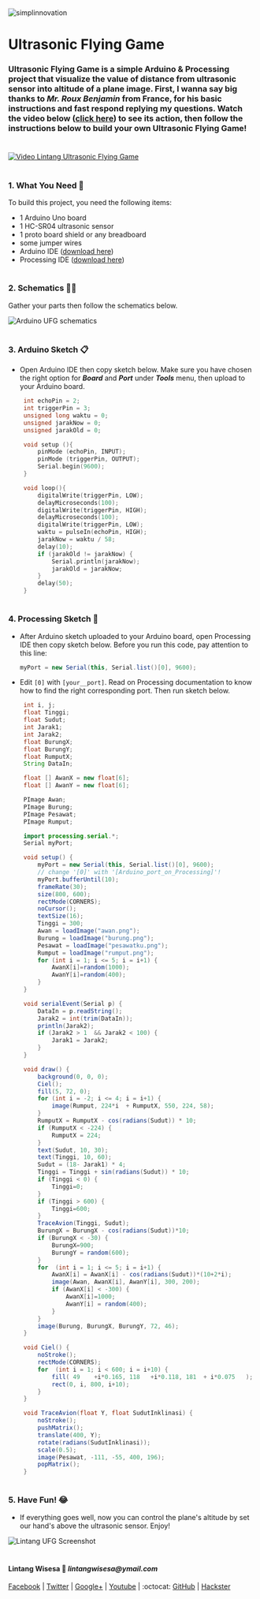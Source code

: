 #

![simplinnovation](https://4.bp.blogspot.com/-f7YxPyqHAzY/WJ6VnkvE0SI/AAAAAAAADTQ/0tDQPTrVrtMAFT-q-1-3ktUQT5Il9FGdQCLcB/s350/simpLINnovation1a.png)

# Ultrasonic Flying Game

### Ultrasonic Flying Game is a simple Arduino & Processing project that visualize the value of distance from ultrasonic sensor into altitude of a plane image. First, I wanna say big thanks to _**Mr. Roux Benjamin**_ from France, for his basic instructions and fast respond replying my questions. Watch the video below ([click here](https://www.youtube.com/watch?v=O1SEshue9pY)) to see its action, then follow the instructions below to build your own Ultrasonic Flying Game!

#

[![Video Lintang Ultrasonic Flying Game](https://img.youtube.com/vi/O1SEshue9pY/0.jpg)](https://www.youtube.com/watch?v=O1SEshue9pY)

#

### **1. What You Need** :gift:
To build this project, you need the following items:
- 1 Arduino Uno board
- 1 HC-SR04 ultrasonic sensor
- 1 proto board shield or any breadboard
- some jumper wires
- Arduino IDE ([download here](https://www.arduino.cc/en/Main/Software))
- Processing IDE ([download here](https://processing.org/download/))

#

### **2. Schematics** :wrench::hammer:

Gather your parts then follow the schematics below.

![Arduino UFG schematics](https://raw.githubusercontent.com/LintangWisesa/Ultrasonic_Flying_Game/master/UFG_Schematics.png)

#

### **3. Arduino Sketch** :clipboard:

- Open Arduino IDE then copy sketch below. Make sure you have chosen the right option for **_Board_** and **_Port_** under **_Tools_** menu, then upload to your Arduino board.

   ```c++
    int echoPin = 2;
    int triggerPin = 3;
    unsigned long waktu = 0;
    unsigned jarakNow = 0;
    unsigned jarakOld = 0;

    void setup (){
        pinMode (echoPin, INPUT);
        pinMode (triggerPin, OUTPUT);
        Serial.begin(9600);  
    }

    void loop(){
        digitalWrite(triggerPin, LOW);
        delayMicroseconds(100);
        digitalWrite(triggerPin, HIGH);
        delayMicroseconds(100);
        digitalWrite(triggerPin, LOW);
        waktu = pulseIn(echoPin, HIGH);
        jarakNow = waktu / 58;
        delay(10);
        if (jarakOld != jarakNow) {
            Serial.println(jarakNow); 
            jarakOld = jarakNow;
        }
        delay(50); 
    } 
   ```

#

### **4. Processing Sketch** :memo:

- After Arduino sketch uploaded to your Arduino board, open Processing IDE then copy sketch below. Before you run this code, pay attention to this line:

   ```java
   myPort = new Serial(this, Serial.list()[0], 9600);
   ```

- Edit ```[0]``` with ```[your__port]```. Read on Processing documentation to know how to find the right corresponding port. Then run sketch below.

   ```java
    int i, j; 
    float Tinggi;
    float Sudut;
    int Jarak1;
    int Jarak2;
    float BurungX;
    float BurungY;
    float RumputX;
    String DataIn;

    float [] AwanX = new float[6];
    float [] AwanY = new float[6];

    PImage Awan;
    PImage Burung;
    PImage Pesawat;
    PImage Rumput;

    import processing.serial.*; 
    Serial myPort;    

    void setup() {
        myPort = new Serial(this, Serial.list()[0], 9600);
        // change '[0]' with '[Arduino_port_on_Processing]'! 
        myPort.bufferUntil(10);
        frameRate(30); 
        size(800, 600);
        rectMode(CORNERS); 
        noCursor();
        textSize(16);
        Tinggi = 300;
        Awan = loadImage("awan.png");
        Burung = loadImage("burung.png");
        Pesawat = loadImage("pesawatku.png");
        Rumput = loadImage("rumput.png");
        for (int i = 1; i <= 5; i = i+1) {
            AwanX[i]=random(1000);
            AwanY[i]=random(400);
        }
    }

    void serialEvent(Serial p) { 
        DataIn = p.readString(); 
        Jarak2 = int(trim(DataIn));
        println(Jarak2);
        if (Jarak2 > 1  && Jarak2 < 100) {
            Jarak1 = Jarak2;
        }
    }

    void draw() {
        background(0, 0, 0);
        Ciel();
        fill(5, 72, 0);
        for (int i = -2; i <= 4; i = i+1) {
            image(Rumput, 224*i  + RumputX, 550, 224, 58);
        }
        RumputX = RumputX - cos(radians(Sudut)) * 10;
        if (RumputX < -224) {
            RumputX = 224;
        }
        text(Sudut, 10, 30);
        text(Tinggi, 10, 60); 
        Sudut = (18- Jarak1) * 4;
        Tinggi = Tinggi + sin(radians(Sudut)) * 10;
        if (Tinggi < 0) {
            Tinggi=0;
        }
        if (Tinggi > 600) {
            Tinggi=600;
        }
        TraceAvion(Tinggi, Sudut);
        BurungX = BurungX - cos(radians(Sudut))*10;
        if (BurungX < -30) {
            BurungX=900;
            BurungY = random(600);
        }
        for  (int i = 1; i <= 5; i = i+1) {
            AwanX[i] = AwanX[i] - cos(radians(Sudut))*(10+2*i);
            image(Awan, AwanX[i], AwanY[i], 300, 200);
            if (AwanX[i] < -300) {
                AwanX[i]=1000;
                AwanY[i] = random(400);
            }
        }
        image(Burung, BurungX, BurungY, 72, 46);
    }

    void Ciel() {
        noStroke();
        rectMode(CORNERS);
        for  (int i = 1; i < 600; i = i+10) {
            fill( 49    +i*0.165, 118   +i*0.118, 181  + i*0.075   );
            rect(0, i, 800, i+10);
        }
    }

    void TraceAvion(float Y, float SudutInklinasi) {
        noStroke();
        pushMatrix();
        translate(400, Y);
        rotate(radians(SudutInklinasi));
        scale(0.5);
        image(Pesawat, -111, -55, 400, 196);
        popMatrix();
    }
   ```

#

### **5. Have Fun!** :joy:
- If everything goes well, now you can control the plane's altitude by set our hand's above the ultrasonic sensor. Enjoy!

![Lintang UFG Screenshot](https://raw.githubusercontent.com/LintangWisesa/Ultrasonic_Flying_Game/master/UFG_Screenshot.png)

#

#### Lintang Wisesa :love_letter: _lintangwisesa@ymail.com_

[Facebook](https://www.facebook.com/lintangbagus) | 
[Twitter](https://twitter.com/Lintang_Wisesa) |
[Google+](https://plus.google.com/u/0/+LintangWisesa1) |
[Youtube](https://www.youtube.com/user/lintangbagus) | 
:octocat: [GitHub](https://github.com/LintangWisesa) |
[Hackster](https://www.hackster.io/lintangwisesa)

